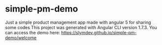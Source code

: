 # simple-pm-demo
Just a simple product management app made with angular 5 for sharing some codes
This project was generated with Angular CLI version 1.7.3.
You can access the demo here: https://slymdev.github.io/simple-pm-demo/welcome
